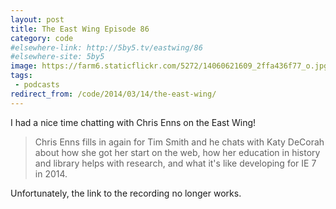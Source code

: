 ```yaml
---
layout: post
title: The East Wing Episode 86
category: code
#elsewhere-link: http://5by5.tv/eastwing/86
#elsewhere-site: 5by5
image: https://farm6.staticflickr.com/5272/14060621609_2ffa436f77_o.jpg
tags:
 - podcasts
redirect_from: /code/2014/03/14/the-east-wing/
---
```



I had a nice time chatting with Chris Enns on the East Wing!

> Chris Enns fills in again for Tim Smith and he chats with Katy DeCorah about how she got her start on the web, how her education in history and library helps with research, and what it's like developing for IE 7 in 2014.

<!--[Check out the episode](http://5by5.tv/eastwing/86)-->

Unfortunately, the link to the recording no longer works.
